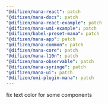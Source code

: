 ```yaml
---
"@difizen/mana-react": patch
"@difizen/mana-docs": patch
"@difizen/mana-react-example": patch
"@difizen/mana-umi-example": patch
"@difizen/babel-preset-mana": patch
"@difizen/mana-app": patch
"@difizen/mana-common": patch
"@difizen/mana-core": patch
"@difizen/mana-l10n": patch
"@difizen/mana-observable": patch
"@difizen/mana-syringe": patch
"@difizen/mana-ui": patch
"@difizen/umi-plugin-mana": patch
---
```


fix text color for some components
